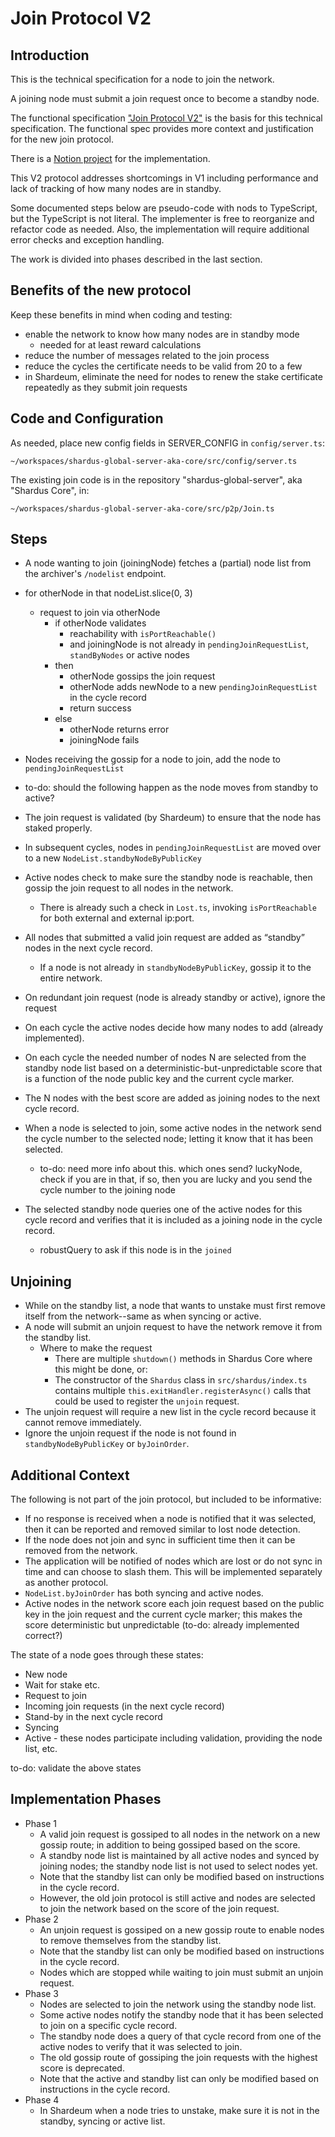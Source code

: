 # Join Protocol V2

## Introduction

This is the technical specification for a node to join the network.

A joining node must submit a join request once to become a standby node.

The functional specification ["Join Protocol V2"](https://docs.google.com/document/d/133R07slHJmqqcGI0LNwZYzpZCFFo2BOzt1Iq8Gwt2VQ) is the basis for this technical specification. The functional spec provides more context and justification for the new join protocol.

There is a [Notion project](https://www.notion.so/shardus/Join-Protocol-V2-72d28281ca1c4e05b43020ce390500c3) for the implementation.

This V2 protocol addresses shortcomings in V1 including performance and lack of tracking of how many nodes are in standby.

Some documented steps below are pseudo-code with nods to TypeScript, but the TypeScript is not literal. The implementer is free to reorganize and refactor code as needed. Also, the implementation will require additional error checks and exception handling.

The work is divided into phases described in the last section.

## Benefits of the new protocol

Keep these benefits in mind when coding and testing:

- enable the network to know how many nodes are in standby mode
  - needed for at least reward calculations
- reduce the number of messages related to the join process
- reduce the cycles the certificate needs to be valid from 20 to a few
- in Shardeum, eliminate the need for nodes to renew the stake certificate repeatedly as they submit join requests

## Code and Configuration

As needed, place new config fields in SERVER_CONFIG in `config/server.ts`:

`~/workspaces/shardus-global-server-aka-core/src/config/server.ts`

The existing join code is in the repository "shardus-global-server", aka "Shardus Core", in:

`~/workspaces/shardus-global-server-aka-core/src/p2p/Join.ts`

## Steps

- A node wanting to join (joiningNode) fetches a (partial) node list from the archiver's `/nodelist` endpoint.
- for otherNode in that nodeList.slice(0, 3)
  - request to join via otherNode
    - if otherNode validates
      - reachability with `isPortReachable()`
      - and joiningNode is not already in `pendingJoinRequestList`, `standByNodes` or active nodes
    - then
      - otherNode gossips the join request
      - otherNode adds newNode to a new `pendingJoinRequestList` in the cycle record
      - return success
    - else
      - otherNode returns error
      - joiningNode fails

- Nodes receiving the gossip for a node to join, add the node to `pendingJoinRequestList`

- to-do: should the following happen as the node moves from standby to active?
- The join request is validated (by Shardeum) to ensure that the node has staked properly.

- In subsequent cycles, nodes in `pendingJoinRequestList` are moved over to a new `NodeList.standbyNodeByPublicKey`

- Active nodes check to make sure the standby node is reachable, then gossip the join request to all nodes in the network.
  - There is already such a check in `Lost.ts`, invoking `isPortReachable` for both external and external ip:port.

- All nodes that submitted a valid join request are added as “standby” nodes in the next cycle record.
  - If a node is not already in `standbyNodeByPublicKey`, gossip it to the entire network.
- On redundant join request (node is already standby or active), ignore the request
- On each cycle the active nodes decide how many nodes to add (already implemented).
- On each cycle the needed number of nodes N are selected from the standby node list based on a deterministic-but-unpredictable score that is a function of the node public key and the current cycle marker.
- The N nodes with the best score are added as joining nodes to the next cycle record.
- When a node is selected to join, some active nodes in the network send the cycle number to the selected node; letting it know that it has been selected.
  - to-do: need more info about this. which ones send? luckyNode, check if you are in that, if so, then you are lucky and you send the cycle number to the joining node
- The selected standby node queries one of the active nodes for this cycle record and verifies that it is included as a joining node in the cycle record.
  - robustQuery to ask if this node is in the `joined`

## Unjoining

- While on the standby list, a node that wants to unstake must first remove itself from the network--same as when syncing or active.
- A node will submit an unjoin request to have the network remove it from the standby list.
  - Where to make the request
    - There are multiple `shutdown()` methods in Shardus Core where this might be done, or:
    - The constructor of the `Shardus` class in `src/shardus/index.ts` contains multiple `this.exitHandler.registerAsync()` calls that could be used to register the `unjoin` request.
- The unjoin request will require a new list in the cycle record because it cannot remove immediately.
- Ignore the unjoin request if the node is not found in `standbyNodeByPublicKey` or `byJoinOrder`.

## Additional Context

The following is not part of the join protocol, but included to be informative:

- If no response is received when a node is notified that it was selected, then it can be reported and removed similar to lost node detection.
- If the node does not join and sync in sufficient time then it can be removed from the network.
- The application will be notified of nodes which are lost or do not sync in time and can choose to slash them. This will be implemented separately as another protocol.
- `NodeList.byJoinOrder` has both syncing and active nodes.
- Active nodes in the network score each join request based on the public key in the join request and the current cycle marker; this makes the score deterministic but unpredictable (to-do: already implemented correct?)

The state of a node goes through these states:

- New node
- Wait for stake etc.
- Request to join
- Incoming join requests (in the next cycle record)
- Stand-by in the next cycle record
- Syncing
- Active - these nodes participate including validation, providing the node list, etc.

to-do: validate the above states

## Implementation Phases

- Phase 1
  - A valid join request is gossiped to all nodes in the network on a new gossip route; in addition to being gossiped based on the score.
  - A standby node list is maintained by all active nodes and synced by joining nodes; the standby node list is not used to select nodes yet.
  - Note that the standby list can only be modified based on instructions in the cycle record.
  - However, the old join protocol is still active and nodes are selected to join the network based on the score of the join request.
- Phase 2
  - An unjoin request is gossiped on a new gossip route to enable nodes to remove themselves from the standby list.
  - Note that the standby list can only be modified based on instructions in the cycle record.
  - Nodes which are stopped while waiting to join must submit an unjoin request.
- Phase 3
  - Nodes are selected to join the network using the standby node list.
  - Some active nodes notify the standby node that it has been selected to join on a specific cycle record.
  - The standby node does a query of that cycle record from one of the active nodes to verify that it was selected to join.
  - The old gossip route of gossiping the join requests with the highest score is deprecated.
  - Note that the active and standby list can only be modified based on instructions in the cycle record.
- Phase 4
  - In Shardeum when a node tries to unstake, make sure it is not in the standby, syncing or active list.
